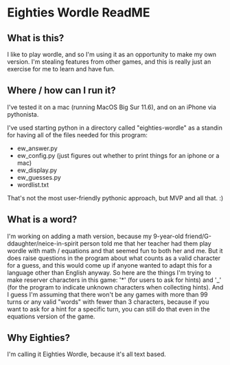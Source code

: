 # Eighties Wordle ReadME

## What is this?
I like to play wordle, and so I'm using it as an opportunity to make my own version. I'm stealing features from other games, and this is really just an exercise for me to learn and have fun.

## Where / how can I run it?
I've tested it on a mac (running MacOS Big Sur 11.6), and on an iPhone via pythonista.

I've used starting python in a directory called "eighties-wordle" as a standin for having all of the files needed for this program:
- ew_answer.py
- ew_config.py (just figures out whether to print things for an iphone or a mac)
- ew_display.py
- ew_guesses.py
- wordlist.txt

That's not the most user-friendly pythonic approach, but MVP and all that. :)

## What is a word?

I'm working on adding a math version, because my 9-year-old friend/G-ddaughter/neice-in-spirit person told me that her teacher had them play wordle with math / equations and that seemed fun to both her and me. But it does raise questions in the program about what counts as a valid character for a guess, and this would come up if anyone wanted to adapt this for a language other than English anyway. So here are the things I'm trying to make reserver characters in this game: '*' (for users to ask for hints) and '_' (for the program to indicate unknown characters when collecting hints). And I guess I'm assuming that there won't be any games with more than 99 turns or any valid "words" with fewer than 3 characters, because if you want to ask for a hint for a specific turn, you can still do that even in the equations version of the game.
## Why Eighties?
I'm calling it Eighties Wordle, because it's all text based.